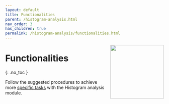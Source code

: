 ```yaml
---
layout: default
title: Functionalities
parent: /histogram-analysis.html
nav_order: 3
has_children: true
permalink: /histogram-analysis/functionalities.html
---
```


<img src="../assets/images/logos/logo-histogram-analysis_400px.png" width="170" style="float:right; margin-left: 15px;"/>

# Functionalities
{: .no_toc }

Follow the suggested procedures to achieve more <u>specific tasks</u> with the Histogram analysis module.
